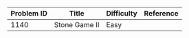 | Problem ID | Title | Difficulty | Reference
| --- | --- | --- | ---
| 1140 | Stone Game II | Easy | 
